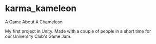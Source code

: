 # karma_kameleon
A Game About A Chameleon

My first project in Unity. Made with a couple of people in a short time for our University Club's Game Jam.

